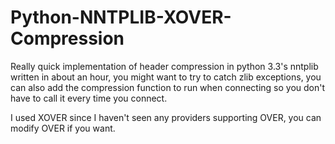 Python-NNTPLIB-XOVER-Compression
================================

Really quick implementation of header compression in python 3.3's nntplib
written in about an hour, you might want to try to catch zlib exceptions,
you can also add the compression function to run when connecting so
you don't have to call it every time you connect.

I used XOVER since I haven't seen any providers supporting OVER,
you can modify OVER if you want.
